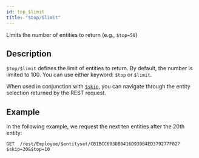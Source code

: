 ```yaml
---
id: top_$limit
title: "$top/$limit"
---
```


Limits the number of entities to return (e.g., `$top=50`)

## Description

`$top/$limit` defines the limit of entities to return. By default, the number is limited to 100. You can use either keyword: `$top` or `$limit`.

When used in conjunction with [`$skip`]($skip.md), you can navigate through the entity selection returned by the REST request.

## Example

In the following example, we request the next ten entities after the 20th entity:

`GET  /rest/Employee/$entityset/CB1BCC603DB0416D939B4ED379277F02?$skip=20&$top=10`
